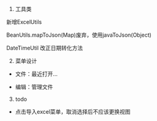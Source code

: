 1. 工具类

新增ExcelUtils

BeanUtils.mapToJson(Map)废弃，使用javaToJson(Object)

DateTimeUtil 改正日期转化方法

2. 菜单设计

* 文件：最近打开...

* 编辑：管理文件


3. todo

* 点击导入excel菜单，取消选择后不应该更换视图